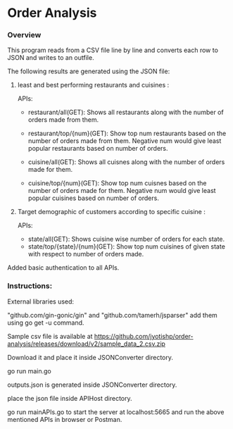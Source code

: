 # Order Analysis

### Overview

This program reads from a CSV file line by line and converts each row to JSON and writes to an outfile.

The following results are generated using the JSON file:

1. least and best performing restaurants and cuisines :

    APIs:
    
    - restaurant/all(GET):  Shows all restaurants along with the number of orders made from them.
    
    - restaurant/top/{num}(GET): Show top num restaurants based on the number of orders made from them. Negative num would give least popular restaurants based on number of orders.
    
    - cuisine/all(GET): Shows all cuisnes along with the number of orders made for them.
    - cuisine/top/{num}(GET): Show top num cuisnes based on the number of orders made for them. Negative num would give least popular cuisines based on number of orders.
    
    
2. Target demographic of customers according to specific cuisine :

    APIs:
    
    - state/all(GET): Shows cuisine wise number of orders for each state.
    - state/top/{state}/{num}(GET): Show top num cuisines of given state with respect to number of orders made.
    
Added basic authentication to all APIs.

### Instructions:

External libraries used:

"github.com/gin-gonic/gin" and "github.com/tamerh/jsparser" add them using go get -u command.

Sample csv file is available at https://github.com/jyotishp/order-analysis/releases/download/v2/sample_data_2.csv.zip

Download it and place it inside JSONConverter directory.

go run main.go

outputs.json is generated inside JSONConverter directory.

place the json file inside APIHost directory.

go run mainAPIs.go to start the server at localhost:5665 and run the above mentioned APIs in browser or Postman.
